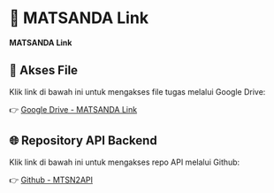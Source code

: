 # 🔗 MATSANDA Link

**MATSANDA Link**

## 📂 Akses File

Klik link di bawah ini untuk mengakses file tugas melalui Google Drive:

👉 [Google Drive - MATSANDA Link](https://drive.google.com/drive/folders/1rOpDuz3O_STQo0zWXyvjyFg2KW3_dqi2?usp=sharing)

## 🌐 Repository API Backend

Klik link di bawah ini untuk mengakses repo API melalui Github:

👉 [Github - MTSN2API](https://github.com/leandrawisnu/MTSN2API)
